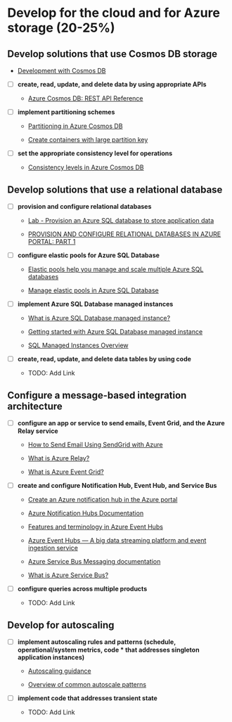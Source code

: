 # Develop for the cloud and for Azure storage (20-25%)

## Develop solutions that use Cosmos DB storage

- [Development with Cosmos DB](https://handsonlabs.microsoft.com/handsonlabs/SelfPacedLabs?storyId=story://d50c8d04-98de-45a5-84ce-75e1fbceab91/)

- [ ] __create, read, update, and delete data by using appropriate APIs__

  - [Azure Cosmos DB: REST API Reference](https://docs.microsoft.com/en-us/rest/api/cosmos-db/)

- [ ] __implement partitioning schemes__

  - [Partitioning in Azure Cosmos DB](https://docs.microsoft.com/en-us/azure/cosmos-db/partitioning-overview)

  - [Create containers with large partition key](https://docs.microsoft.com/en-us/azure/cosmos-db/large-partition-keys)

- [ ] __set the appropriate consistency level for operations__

  - [Consistency levels in Azure Cosmos DB](https://docs.microsoft.com/en-us/azure/cosmos-db/consistency-levels)

## Develop solutions that use a relational database

- [ ] __provision and configure relational databases__

  - [Lab - Provision an Azure SQL database to store application data](https://docs.microsoft.com/en-us/learn/modules/provision-azure-sql-db/)

  - [PROVISION AND CONFIGURE RELATIONAL DATABASES IN AZURE PORTAL: PART 1](https://karthiktechblog.com/azure/provision-and-configure-relational-databases-azure-portal)

- [ ] __configure elastic pools for Azure SQL Database__

  - [Elastic pools help you manage and scale multiple Azure SQL databases](https://docs.microsoft.com/en-us/azure/sql-database/sql-database-elastic-pool)

  - [Manage elastic pools in Azure SQL Database](https://docs.microsoft.com/en-us/azure/sql-database/sql-database-elastic-pool-manage)

- [ ] __implement Azure SQL Database managed instances__

  - [What is Azure SQL Database managed instance?](https://docs.microsoft.com/en-us/azure/sql-database/sql-database-managed-instance)

  - [Getting started with Azure SQL Database managed instance](https://docs.microsoft.com/en-us/azure/sql-database/sql-database-managed-instance-quickstart-guide)

  - [SQL Managed Instances Overview](https://docs.microsoft.com/en-us/azure/sql-database/sql-database-managed-instance-index)

- [ ] __create, read, update, and delete data tables by using code__

  - TODO: Add Link

## Configure a message-based integration architecture

- [ ] __configure an app or service to send emails, Event Grid, and the Azure Relay service__

  - [How to Send Email Using SendGrid with Azure](https://docs.microsoft.com/en-us/azure/sendgrid-dotnet-how-to-send-email)

  - [What is Azure Relay?](https://docs.microsoft.com/en-us/azure/service-bus-relay/relay-what-is-it)

  - [What is Azure Event Grid?](https://docs.microsoft.com/en-us/azure/event-grid/overview)

- [ ] __create and configure Notification Hub, Event Hub, and Service Bus__

  - [Create an Azure notification hub in the Azure portal](https://docs.microsoft.com/en-us/azure/notification-hubs/create-notification-hub-portal)

  - [Azure Notification Hubs Documentation](https://docs.microsoft.com/en-us/azure/notification-hubs/)

  - [Features and terminology in Azure Event Hubs](https://docs.microsoft.com/en-us/azure/event-hubs/event-hubs-features)

  - [Azure Event Hubs — A big data streaming platform and event ingestion service](https://docs.microsoft.com/en-us/azure/event-hubs/event-hubs-about)

  - [Azure Service Bus Messaging documentation](https://docs.microsoft.com/en-us/azure/service-bus-messaging/)

  - [What is Azure Service Bus?](https://docs.microsoft.com/en-us/azure/service-bus-messaging/service-bus-messaging-overview)

- [ ] __configure queries across multiple products__

  - TODO: Add Link

## Develop for autoscaling

- [ ] __implement autoscaling rules and patterns (schedule, operational/system metrics, code * that addresses singleton application instances)__

  - [Autoscaling guidance](https://docs.microsoft.com/en-us/azure/architecture/best-practices/auto-scaling)

  - [Overview of common autoscale patterns](https://docs.microsoft.com/en-us/azure/azure-monitor/platform/autoscale-common-scale-patterns)

- [ ] __implement code that addresses transient state__

  - TODO: Add Link
